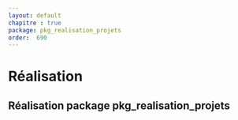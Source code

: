 ```yaml
---
layout: default
chapitre : true
package: pkg_realisation_projets
order:  690
---
```

# Réalisation 
## Réalisation package pkg_realisation_projets

